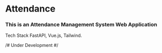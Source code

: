 # Attendance

### This is an Attendance Management System Web Application 

Tech Stack FastAPI, Vue.js, Tailwind.

/# Under Development #/
